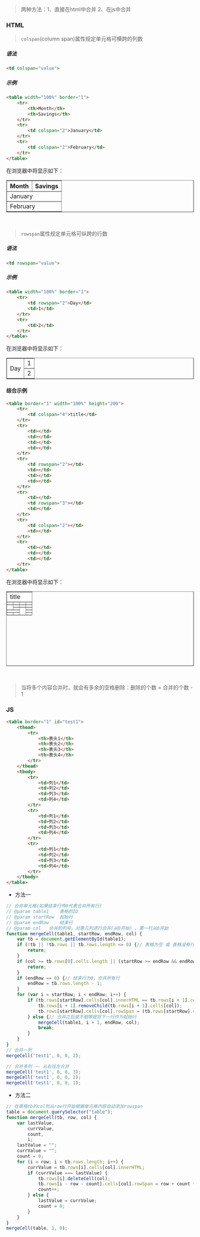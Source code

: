 > 两种方法：1、直接在html中合并 2、在js中合并

### HTML
> `colspan`(column span)属性规定单元格可横跨的列数

##### 语法
```html
<td colspan="value">
```

##### 示例
```html
<table width="100%" border="1">
    <tr>
        <th>Month</th>
        <th>Savings</th>
    </tr>
    <tr>
        <td colspan="2">January</td>
    </tr>
    <tr>
        <td colspan="2">February</td>
    </tr>
</table>
```
在浏览器中将显示如下：
<table width="100%" border="1">
    <tr>
        <th>Month</th>
        <th>Savings</th>
    </tr>
    <tr>
        <td colspan="2">January</td>
    </tr>
    <tr>
        <td colspan="2">February</td>
    </tr>
</table>

<br/>

> `rowspan`属性规定单元格可纵跨的行数

##### 语法
```html
<td rowspan="value">
```

##### 示例
```html
<table width="100%" border="1">
    <tr>
        <td rowspan="2">Day</td>
        <td>1</td>
    </tr>
    <tr>
        <td>2</td>
    </tr>
</table>
```
在浏览器中将显示如下：
<table width="100%" border="1">
    <tr>
        <td rowspan="2">Day</td>
        <td>1</td>
    </tr>
    <tr>
        <td>2</td>
    </tr>
</table>

#### 综合示例
```html
<table border="1" width="100%" height="200">
    <tr>
        <td colspan="4">title</td>
    </tr>
    <tr>
        <td></td>
        <td></td>
        <td></td>
        <td></td>
    </tr>
    <tr>
        <td rowspan="2"></td>
        <td></td>
        <td></td>
        <td></td>
    </tr>
    <tr>
        <td></td>
        <td rowspan="3"></td>
        <td></td>
    </tr>
    <tr>
        <td colspan="2"></td>
        <td></td>
    </tr>
    <tr>
        <td></td>
        <td></td>
        <td></td>
    </tr>
</table>
```
在浏览器中将显示如下：
<table border="1" width="100%" height="200">
    <tr>
        <td colspan="4">title</td>
    </tr>
    <tr>
        <td></td>
        <td></td>
        <td></td>
        <td></td>
    </tr>
    <tr>
        <td rowspan="2"></td>
        <td></td>
        <td></td>
        <td></td>
    </tr>
    <tr>
        <td></td>
        <td rowspan="3"></td>
        <td></td>
    </tr>
    <tr>
        <td colspan="2"></td>
        <td></td>
    </tr>
    <tr>
        <td></td>
        <td></td>
        <td></td>
    </tr>
</table>

<br/>

> 当将多个内容合并时，就会有多余的空格删除：删除的个数 = 合并的个数 - 1


### JS
```html
<table border="1" id="test1">
    <thead>
        <tr>
            <th>表头1</th>
            <th>表头2</th>
            <th>表头3</th>
            <th>表头4</th>
        </tr>
    </thead>
    <tbody>
        <tr>
            <td>列1</td>
            <td>列2</td>
            <td>列3</td>
            <td>列4</td>
        </tr>
        <tr>
            <td>列1</td>
            <td>列2</td>
            <td>列3</td>
            <td>列4</td>
        </tr>
        <tr>
            <td>列1</td>
            <td>列2</td>
            <td>列3</td>
            <td>列4</td>
        </tr>
    </tbody>
</table>
```

- 方法一
```js
// 合并单元格(如果结束行传0代表合并所有行)
// @param table1    表格的ID
// @param startRow  起始行
// @param endRow    结束行
// @param col   合并的列号，对第几列进行合并(从0开始) 。第一行从0开始
function mergeCell(table1, startRow, endRow, col) {
    var tb = document.getElementById(table1);
    if (!tb || !tb.rows || tb.rows.length <= 0) {// 表格为空 或 表格没有行 或 表格的行的长度小于等于0
        return;
    }
    if (col >= tb.rows[0].cells.length || (startRow >= endRow && endRow != 0)) {// 列号>表格第一行的列的数目 或 起始行>=终止行 且 终止行不为0
        return;
    }
    if (endRow == 0) {// 结束行为0，合并所有行
        endRow = tb.rows.length - 1;
    }
    for (var i = startRow; i < endRow; i++) {
        if (tb.rows[startRow].cells[col].innerHTML == tb.rows[i + 1].cells[col].innerHTML) { //如果相等就合并单元格
            tb.rows[i + 1].removeChild(tb.rows[i + 1].cells[col]);
            tb.rows[startRow].cells[col].rowSpan = (tb.rows[startRow].cells[col].rowSpan) + 1;
        } else {// 合并之后或不相等就将下一行作为起始行
            mergeCell(table1, i + 1, endRow, col);
            break;
        }
    }
}
// 合并一列
mergeCell('test1', 0, 0, 2);

// 合并多列 —— 从右往左合并
mergeCell('test1', 0, 0, 3);
mergeCell('test1', 0, 0, 2);
mergeCell('test1', 0, 0, 1);
```

- 方法二
```js
// 在表格tb的col列从row行开始根据单元格内容自动添加rowspan
table = document.querySelector("table");
function mergeCell(tb, row, col) {
    var lastValue,
        currValue,
        count,
        i;
    lastValue = "";
    currValue = "";
    count = 0;
    for (i = row; i < tb.rows.length; i++) {
        currValue = tb.rows[i].cells[col].innerHTML;
        if (currValue === lastValue) {
            tb.rows[i].deleteCell(col);
            tb.rows[i - row - count].cells[col].rowSpan = row + count + 1;
            count++;
        } else {
            lastValue = currValue;
            count = 0;
        }
    }
}
mergeCell(table, 1, 0);
```